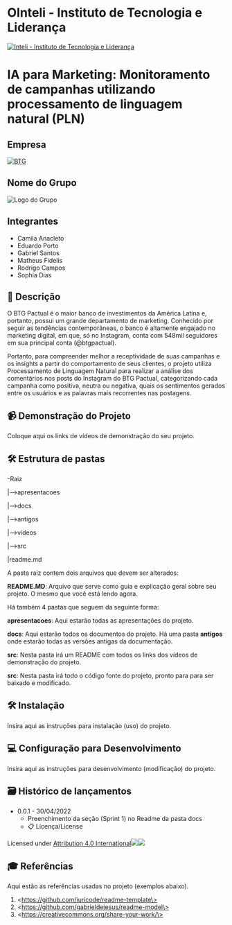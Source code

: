 # OInteli - Instituto de Tecnologia e Liderança

[![Inteli - Instituto de Tecnologia e Liderança](https://s3.amazonaws.com/gupy5/production/companies/26702/career/63484/images/2022-04-28_16-56_logo.png)](https://www.inteli.edu.br/)

# IA para Marketing: Monitoramento de campanhas utilizando processamento de linguagem natural (PLN)

## Empresa

[![BTG](https://upload.wikimedia.org/wikipedia/commons/c/c2/Btg-logo-blue.svg)](https://www.btgpactual.com/)

## Nome do Grupo

![Logo do Grupo](https://upload.wikimedia.org/wikipedia/commons/4/47/TBD-W.svg)

## Integrantes

- Camila Anacleto
- Eduardo Porto
- Gabriel Santos
- Matheus Fidelis
- Rodrigo Campos
- Sophia Dias

## 📜 Descrição

O BTG Pactual é o maior banco de investimentos da América Latina e, portanto, possui um grande departamento de marketing. Conhecido por seguir as tendências contemporâneas, o banco é altamente engajado no marketing digital, em que, só no Instagram, conta com 548mil seguidores em sua principal conta (@btgpactual).

Portanto, para compreender melhor a receptividade de suas campanhas e os insights a partir do comportamento de seus clientes, o projeto utiliza Processamento de Linguagem Natural para realizar a análise dos comentários nos posts do Instagram do BTG Pactual, categorizando cada campanha como positiva, neutra ou negativa, quais os sentimentos gerados entre os usuários e as palavras mais recorrentes nas postagens.

## 📹 Demonstração do Projeto

Coloque aqui os links de vídeos de demonstração do seu projeto.

## 🛠 Estrutura de pastas

\-Raiz

|-->apresentacoes

|-->docs

|-->antigos

|-->videos

|-->src

|readme.md

A pasta raiz contem dois arquivos que devem ser alterados:

**README.MD**: Arquivo que serve como guia e explicação geral sobre seu projeto. O mesmo que você está lendo agora.

Há também 4 pastas que seguem da seguinte forma:

**apresentacoes**: Aqui estarão todas as apresentações do projeto.

**docs**: Aqui estarão todos os documentos do projeto. Há uma pasta **antigos** onde estarão todas as versões antigas da documentação.

**src**: Nesta pasta irá um README com todos os links dos vídeos de demonstração do projeto.

**src**: Nesta pasta irá todo o código fonte do projeto, pronto para para ser baixado e modificado.

## 🛠 Instalação

Insira aqui as instruções para instalação (uso) do projeto.

## 💻 Configuração para Desenvolvimento

Insira aqui as instruções para desenvolvimento (modificação) do projeto.

## 🗃 Histórico de lançamentos

- 0.0.1 - 30/04/2022
  - Preenchimento da seção (Sprint 1) no Readme da pasta docs
  - 📋 Licença/License

Licensed under [Attribution 4.0 International![](https://mirrors.creativecommons.org/presskit/icons/cc.svg?ref=chooser-v1)![](https://mirrors.creativecommons.org/presskit/icons/by.svg?ref=chooser-v1)](http://creativecommons.org/licenses/by/4.0/?ref=chooser-v1)

## 🎓 Referências

Aqui estão as referências usadas no projeto (exemplos abaixo).

1. \<https://github.com/iuricode/readme-template\>
2. \<https://github.com/gabrieldejesus/readme-model\>
3. \<https://creativecommons.org/share-your-work/\>
